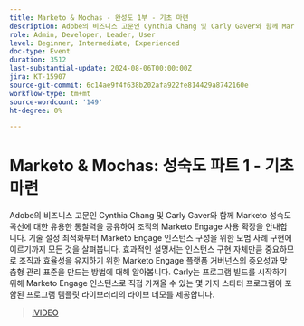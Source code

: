```yaml
---
title: Marketo & Mochas - 완성도 1부 - 기초 마련
description: Adobe의 비즈니스 고문인 Cynthia Chang 및 Carly Gaver와 함께 Marketo 성숙도 곡선에 대한 유용한 통찰력을 공유하여 조직의 Marketo 사용 확장을 안내합니다.
role: Admin, Developer, Leader, User
level: Beginner, Intermediate, Experienced
doc-type: Event
duration: 3512
last-substantial-update: 2024-08-06T00:00:00Z
jira: KT-15907
source-git-commit: 6c14ae9f4f638b202afa922fe814429a8742160e
workflow-type: tm+mt
source-wordcount: '149'
ht-degree: 0%

---
```



# Marketo &amp; Mochas: 성숙도 파트 1 - 기초 마련

Adobe의 비즈니스 고문인 Cynthia Chang 및 Carly Gaver와 함께 Marketo 성숙도 곡선에 대한 유용한 통찰력을 공유하여 조직의 Marketo Engage 사용 확장을 안내합니다. 기술 설정 최적화부터 Marketo Engage 인스턴스 구성을 위한 모범 사례 구현에 이르기까지 모든 것을 살펴봅니다. 효과적인 설명서는 인스턴스 구현 자체만큼 중요하므로 조직과 효율성을 유지하기 위한 Marketo Engage 플랫폼 거버넌스의 중요성과 맞춤형 관리 표준을 만드는 방법에 대해 알아봅니다. Carly는 프로그램 빌드를 시작하기 위해 Marketo Engage 인스턴스로 직접 가져올 수 있는 몇 가지 스타터 프로그램이 포함된 프로그램 템플릿 라이브러리의 라이브 데모를 제공합니다.

>[!VIDEO](https://video.tv.adobe.com/v/3432499/?learn=on)
